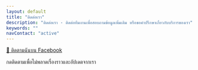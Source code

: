 ```yaml
---
layout: default
title: "ติดต่อเรา"
description: "ติดต่อเรา - ติดต่อทีมงานเพื่อสอบถามข้อมูลเพิ่มเติม หรือขอคำปรึกษาเกี่ยวกับบริการของเรา"
keywords: ""
navContact: "active"
---
```

<section class="text-center my-4">
    <a href="https://www.facebook.com/profile.php?id=61575500563169&sk=followers"
        target="_blank"
        rel="noopener noreferrer"
        class="btn btn-primary fw-bold px-4 py-2">
        🔵 ติดตามฉันบน Facebook
    </a>
    <p class="mt-2 text-muted small">
        กดติดตามเพื่อไม่พลาดเรื่องราวและอัปเดตจากเรา
    </p>
</section>